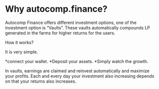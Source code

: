 

# Why autocomp.finance?


Autocomp Finance offers different investment options, one of the investment  option is “Vaults”. These vaults automatically compounds LP generated in the farms for higher returns for the users.

How it works?

It is very simple.

*connect your wallet.
*Deposit your assets. 
*Simply watch the growth.

In vaults, earnings are claimed and reinvest automatically and maximize your profits.
Each and every day your investment also increasing depends on that your returns also increases.